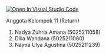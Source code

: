 [![Open in Visual Studio Code](https://classroom.github.com/assets/open-in-vscode-c66648af7eb3fe8bc4f294546bfd86ef473780cde1dea487d3c4ff354943c9ae.svg)](https://classroom.github.com/online_ide?assignment_repo_id=10371812&assignment_repo_type=AssignmentRepo)

Anggota Kelompok 11 (Return)
1. Nadya Zuhria Amana (5025211058)
2. Dilla Wahdana (5025211060)
3. Najma Ulya Agustina (5025211239)
